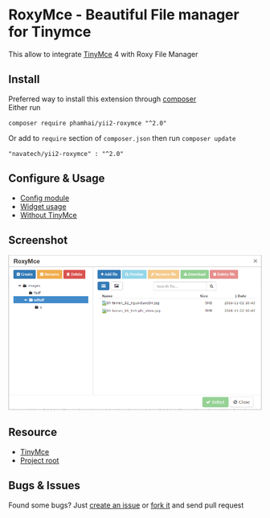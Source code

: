# RoxyMce - Beautiful File manager for Tinymce
This allow to integrate [TinyMce](https://github.com/tinymce/tinymce) 4 with Roxy File Manager

Install
---
Preferred way to install this extension through [composer](http://getcomposer.org)  
Either run
~~~
composer require phamhai/yii2-roxymce "^2.0"
~~~
Or add to `require` section of `composer.json` then run `composer update`
~~~
"navatech/yii2-roxymce" : "^2.0" 
~~~

Configure & Usage
---
*  [Config module](docs/module.md)
*  [Widget usage](docs/widget.md)
*  [Without TinyMce](docs/without.md)

Screenshot
---
![roxymce](docs/screenshot.png)

Resource
---

 * [TinyMce](http://tinymce.com)
 * [Project root](https://github.com/navatech/yii2-roxymce)

Bugs & Issues
---
Found some bugs? Just [create an issue](https://github.com/navatech/yii2-roxymce/issues/new) or [fork it](https://github.com/navatech/yii2-roxymce) and send pull request

